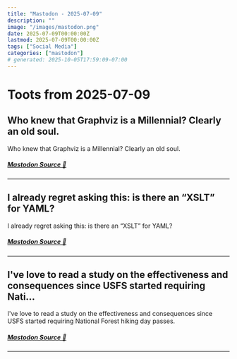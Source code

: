 ```yaml
---
title: "Mastodon - 2025-07-09"
description: ""
image: "/images/mastodon.png"
date: 2025-07-09T00:00:00Z
lastmod: 2025-07-09T00:00:00Z
tags: ["Social Media"]
categories: ["mastodon"]
# generated: 2025-10-05T17:59:09-07:00
---
```


# Toots from 2025-07-09

## Who knew that Graphviz is a Millennial? Clearly an old soul.

Who knew that Graphviz is a Millennial? Clearly an old soul.

##### [Mastodon Source 🐘](https://hachyderm.io/@mweagle/114824131003625026)

---

## I already regret asking this: is there an “XSLT” for YAML?

I already regret asking this: is there an “XSLT” for YAML?

##### [Mastodon Source 🐘](https://hachyderm.io/@mweagle/114823703551137137)

---

## I've love to read a study on the effectiveness and consequences since USFS started requiring Nati...

I've love to read a study on the effectiveness and consequences since USFS started requiring National Forest hiking day passes.

##### [Mastodon Source 🐘](https://hachyderm.io/@mweagle/114823661884894113)

---

